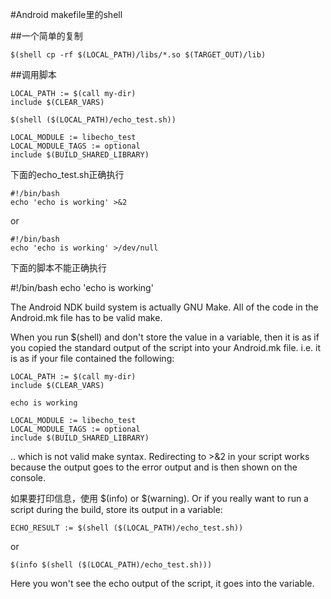 #Android makefile里的shell

##一个简单的复制

    $(shell cp -rf $(LOCAL_PATH)/libs/*.so $(TARGET_OUT)/lib)


##调用脚本

    LOCAL_PATH := $(call my-dir)
    include $(CLEAR_VARS)

    $(shell ($(LOCAL_PATH)/echo_test.sh))

    LOCAL_MODULE := libecho_test
    LOCAL_MODULE_TAGS := optional
    include $(BUILD_SHARED_LIBRARY)

下面的echo_test.sh正确执行

    #!/bin/bash
    echo 'echo is working' >&2

or

    #!/bin/bash
    echo 'echo is working' >/dev/null

下面的脚本不能正确执行

  #!/bin/bash
  echo 'echo is working'

The Android NDK build system is actually GNU Make. All of the code in the Android.mk file has to be valid make.

When you run $(shell) and don't store the value in a variable, then it is as if you copied the standard output of the script into your Android.mk file. i.e. it is as if your file contained the following:

    LOCAL_PATH := $(call my-dir)
    include $(CLEAR_VARS)

    echo is working

    LOCAL_MODULE := libecho_test
    LOCAL_MODULE_TAGS := optional
    include $(BUILD_SHARED_LIBRARY)

.. which is not valid make syntax. Redirecting to >&2 in your script works because the output goes to the error output and is then shown on the console.

如果要打印信息，使用 $(info) or $(warning). Or if you really want to run a script during the build, store its output in a variable:

    ECHO_RESULT := $(shell ($(LOCAL_PATH)/echo_test.sh))

or

    $(info $(shell ($(LOCAL_PATH)/echo_test.sh)))

Here you won't see the echo output of the script, it goes into the variable.

